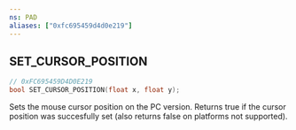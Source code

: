 ```yaml
---
ns: PAD
aliases: ["0xfc695459d4d0e219"]
---
```

## SET_CURSOR_POSITION

```c
// 0xFC695459D4D0E219
bool SET_CURSOR_POSITION(float x, float y);
```

Sets the mouse cursor position on the PC version.
Returns true if the cursor position was succesfully set (also returns false on platforms not supported).

